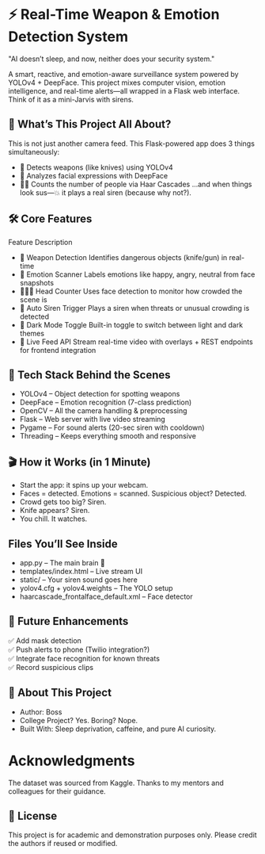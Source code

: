 # ⚡ Real-Time Weapon & Emotion Detection System
"AI doesn’t sleep, and now, neither does your security system."

A smart, reactive, and emotion-aware surveillance system powered by YOLOv4 + DeepFace. This project mixes computer vision, emotion intelligence, and real-time alerts—all wrapped in a Flask web interface. Think of it as a mini-Jarvis with sirens.

## 🚀 What’s This Project All About?
This is not just another camera feed.
This Flask-powered app does 3 things simultaneously:
- 🎯 Detects weapons (like knives) using YOLOv4
- 🧠 Analyzes facial expressions with DeepFace
- 🧍‍♂️ Counts the number of people via Haar Cascades
...and when things look sus—💥 it plays a real siren (because why not?).

## 🛠️ Core Features
Feature	Description
- 🔪 Weapon Detection  	  Identifies dangerous objects (knife/gun) in real-time
- 🙂 Emotion Scanner  	  Labels emotions like happy, angry, neutral from face snapshots
- 🧍‍♀️🧍 Head Counter	    Uses face detection to monitor how crowded the scene is
- 🚨 Auto Siren Trigger  	Plays a siren when threats or unusual crowding is detected
- 🌙 Dark Mode Toggle	    Built-in toggle to switch between light and dark themes
- 🔄 Live Feed API	      Stream real-time video with overlays + REST endpoints for frontend integration

## 🧠 Tech Stack Behind the Scenes
- YOLOv4 – Object detection for spotting weapons
- DeepFace – Emotion recognition (7-class prediction)
- OpenCV – All the camera handling & preprocessing
- Flask – Web server with live video streaming
- Pygame – For sound alerts (20-sec siren with cooldown)
- Threading – Keeps everything smooth and responsive

## 🎬 How it Works (in 1 Minute)
- Start the app: it spins up your webcam.
- Faces = detected. Emotions = scanned. Suspicious object? Detected.
- Crowd gets too big? Siren.
- Knife appears? Siren.
- You chill. It watches.

## Files You’ll See Inside
- app.py – The main brain 🧠
- templates/index.html – Live stream UI
- static/ – Your siren sound goes here
- yolov4.cfg + yolov4.weights – The YOLO setup
- haarcascade_frontalface_default.xml – Face detector

## 🚀 Future Enhancements
✅ Add mask detection  
✅ Push alerts to phone (Twilio integration?)  
✅ Integrate face recognition for known threats  
✅ Record suspicious clips


## 🤝 About This Project
- Author: Boss
- College Project? Yes. Boring? Nope.
- Built With: Sleep deprivation, caffeine, and pure AI curiosity.

# Acknowledgments
The dataset was sourced from Kaggle.
Thanks to my mentors and colleagues for their guidance.

## 📄 License
This project is for academic and demonstration purposes only. Please credit the authors if reused or modified.


